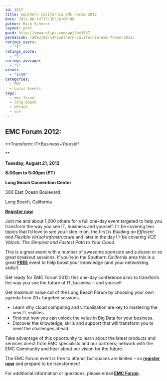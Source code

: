 ```yaml
---
id: 1557
title: Southern California EMC Forum 2012
date: 2012-08-14T17:35:26+00:00
author: Rick Scherer
layout: post
guid: http://vmwaretips.com/wp/?p=1557
permalink: /2012/08/14/southern-california-emc-forum-2012/
ratings_users:
  - "1"
ratings_score:
  - "5"
ratings_average:
  - "5"
views:
  - "1359"
categories:
  - EMC
  - Local Events
tags:
  - emc forum
  - long beach
  - vblock
  - vce
---
```

## EMC Forum 2012:

**Transform: IT+Business+Yourself
  
** 

**Tuesday, August 21, 2012**
  
**8:00am to 5:00pm (PT)**

**Long Beach Convention Center**
  
300 East Ocean Boulevard
  
Long Beach, California

**<a href="https://emcinformation.com/65401/REG/.ashx?reg_src=SA_ENTPR" target="_blank">Register now</a>**

Join me and about 1,000 others for a full one-day event targeted to help you transform the way you see IT, business and yourself. I&#8217;ll be covering two topics that I&#8217;d love to see you listen in on, the first is _Building an Efficient and Flexible Virtual Infrastructure_ and later in the day I&#8217;ll be covering _VCE Vblock: The Simplest and Fastest Path to Your Cloud_.

This is a great event with a number of awesome sponsors and a dozen or so great breakout sessions. If you&#8217;re in the Southern California area this is a great **<span style="text-decoration: underline;">FREE</span>** event to help boost your knowledge (and your networking skills!).

Get ready for EMC Forum 2012: this one-day conference aims to transform the way you see the future of IT, business – and yourself.

Get maximum value out of the Long Beach Forum by choosing your own agenda from 20+ targeted sessions.

  * Learn why cloud computing and virtualization are key to mastering the new IT realities.
  * Find out how you can unlock the value in Big Data for your business.
  * Discover the knowledge, skills and support that will transform you to meet the challenges ahead.

Take advantage of this opportunity to learn about the latest products and services direct from EMC specialists and our partners; network with the EMC Community and hear about our vision for the future.

The EMC Forum event is free to attend, but spaces are limited – so <a href="https://emcinformation.com/65401/REG/.ashx?reg_src=SA_ENTPR" target="_blank"><strong>register now</strong></a> and prepare to be transformed!

For additional information or questions, please email <a href="mailto:Info_emcforum@emc.com" target="_self"><strong>EMC Forum</strong></a>.